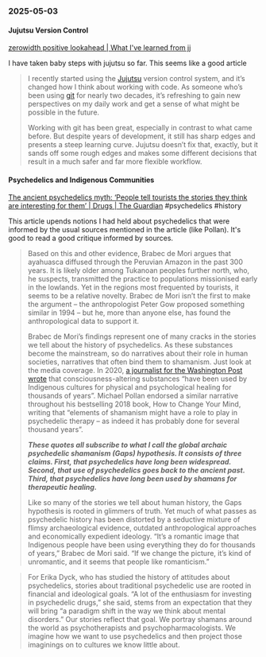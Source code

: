 ### 2025-05-03

#### Jujutsu Version Control 
[zerowidth positive lookahead \| What I've learned from jj](https://zerowidth.com/2025/what-ive-learned-from-jj/)

I have taken baby steps with jujutsu so far. This seems like a good article 

> I recently started using the [Jujutsu](https://jj-vcs.github.io/jj/latest/) version control system, and it’s changed how I think about working with code. As someone who’s been using [git](https://git-scm.com/) for nearly two decades, it’s refreshing to gain new perspectives on my daily work and get a sense of what might be possible in the future.
> 
> Working with git has been great, especially in contrast to what came before. But despite years of development, it still has sharp edges and presents a steep learning curve. Jujutsu doesn’t fix that, exactly, but it sands off some rough edges and makes some different decisions that result in a much safer and far more flexible workflow.

#### Psychedelics and Indigenous Communities
[The ancient psychedelics myth: ‘People tell tourists the stories they think are interesting for them’ | Drugs | The Guardian](https://www.theguardian.com/science/2025/may/01/the-ancient-psychedelics-myth-people-tell-tourists-the-stories-they-think-are-interesting-for-them?CMP=longread_email) #psychedelics #history 

This article upends notions I had held about psychedelics that were informed by the usual sources mentioned in the article (like Pollan). It's good to read a good critique informed by sources.

> Based on this and other evidence, Brabec de Mori argues that ayahuasca diffused through the Peruvian Amazon in the past 300 years. It is likely older among Tukanoan peoples further north, who, he suspects, transmitted the practice to populations missionised early in the lowlands. Yet in the regions most frequented by tourists, it seems to be a relative novelty. Brabec de Mori isn’t the first to make the argument – the anthropologist Peter Gow proposed something similar in 1994 – but he, more than anyone else, has found the anthropological data to support it.
> 
> Brabec de Mori’s findings represent one of many cracks in the stories we tell about the history of psychedelics. As these substances become the mainstream, so do narratives about their role in human societies, narratives that often bind them to shamanism. Just look at the media coverage. In 2020, [a journalist for the Washington Post wrote](https://www.washingtonpost.com/magazine/2020/09/21/psychedelic-medicine-will-it-be-accessible-to-all/) that consciousness-altering substances “have been used by Indigenous cultures for physical and psychological healing for thousands of years”. Michael Pollan endorsed a similar narrative throughout his bestselling 2018 book, How to Change Your Mind, writing that “elements of shamanism might have a role to play in psychedelic therapy – as indeed it has probably done for several thousand years”.
> 
> ***These quotes all subscribe to what I call the global archaic psychedelic shamanism (Gaps) hypothesis. It consists of three claims. First, that psychedelics have long been widespread. Second, that use of psychedelics goes back to the ancient past. Third, that psychedelics have long been used by shamans for therapeutic healing.***
> 
> Like so many of the stories we tell about human history, the Gaps hypothesis is rooted in glimmers of truth. Yet much of what passes as psychedelic history has been distorted by a seductive mixture of flimsy archaeological evidence, outdated anthropological approaches and economically expedient ideology. “It’s a romantic image that Indigenous people have been using everything they do for thousands of years,” Brabec de Mori said. “If we change the picture, it’s kind of unromantic, and it seems that people like romanticism.”

> For Erika Dyck, who has studied the history of attitudes about psychedelics, stories about traditional psychedelic use are rooted in financial and ideological goals. “A lot of the enthusiasm for investing in psychedelic drugs,” she said, stems from an expectation that they will bring “a paradigm shift in the way we think about mental disorders.” Our stories reflect that goal. We portray shamans around the world as psychotherapists and psychopharmacologists. We imagine how we want to use psychedelics and then project those imaginings on to cultures we know little about.